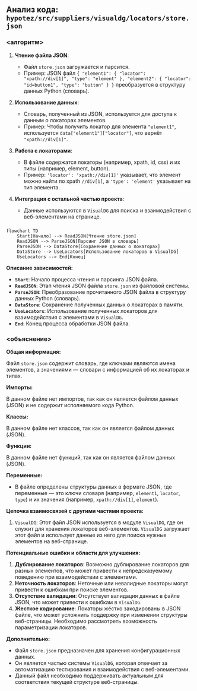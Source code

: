 ## Анализ кода: `hypotez/src/suppliers/visualdg/locators/store.json`

### <алгоритм>

1.  **Чтение файла JSON**:
    *   Файл `store.json` загружается и парсится.
    *   Пример: JSON файл `{ "element1": { "locator": "xpath://div[1]", "type": "element" }, "element2": { "locator": "id=button1", "type": "button" } }` преобразуется в структуру данных Python (словарь).

2.  **Использование данных**:
    *   Словарь, полученный из JSON, используется для доступа к данным о локаторах элементов.
    *   Пример: Чтобы получить локатор для элемента `"element1"`, используется `data["element1"]["locator"]`, что вернёт `"xpath://div[1]"`.

3.  **Работа с локаторами**:
    *   В файле содержатся локаторы (например, xpath, id, css) и их типы (например, element, button).
    *   Пример: `'locator': 'xpath://div[1]'` указывает, что элемент можно найти по xpath `//div[1]`, а `'type': 'element'` указывает на тип элемента.
    
4.  **Интеграция с остальной частью проекта**:
    *   Данные используются в `VisualDG` для поиска и взаимодействия с веб-элементами на странице.

### <mermaid>
```mermaid
flowchart TD
    Start[Начало] --> ReadJSON[Чтение store.json]
    ReadJSON --> ParseJSON[Парсинг JSON в словарь]
    ParseJSON --> DataStore[Сохранение данных о локаторах]
    DataStore --> UseLocators[Использование локаторов в VisualDG]
    UseLocators --> End[Конец]
```
**Описание зависимостей:**

*   **`Start`**: Начало процесса чтения и парсинга JSON файла.
*   **`ReadJSON`**: Этап чтения JSON файла `store.json` из файловой системы.
*   **`ParseJSON`**: Преобразование прочитанного JSON файла в структуру данных Python (словарь).
*   **`DataStore`**: Сохранение полученных данных о локаторах в памяти.
*   **`UseLocators`**: Использование полученных локаторов для взаимодействия с элементами в `VisualDG`.
*   **`End`**: Конец процесса обработки JSON файла.

### <объяснение>

**Общая информация:**

Файл `store.json` содержит словарь, где ключами являются имена элементов, а значениями — словари с информацией об их локаторах и типах.

**Импорты:**

В данном файле нет импортов, так как он является файлом данных (JSON) и не содержит исполняемого кода Python.

**Классы:**

В данном файле нет классов, так как он является файлом данных (JSON).

**Функции:**

В данном файле нет функций, так как он является файлом данных (JSON).

**Переменные:**

*   В файле определены структуры данных в формате JSON, где переменные — это ключи словаря (например, `element1`, `locator`, `type`) и их значения (например, `xpath://div[1]`, `element`).

**Цепочка взаимосвязей с другими частями проекта:**

1.  `VisualDG`: Этот файл JSON используется в модуле `VisualDG`, где он служит для хранения локаторов веб-элементов. `VisualDG` загружает этот файл и использует данные из него для поиска нужных элементов на веб-странице.

**Потенциальные ошибки и области для улучшения:**

1.  **Дублирование локаторов**: Возможно дублирование локаторов для разных элементов, что может привести к непредсказуемому поведению при взаимодействии с элементами.
2.  **Неточность локаторов**: Неточные или невалидные локаторы могут привести к ошибкам при поиске элементов.
3.  **Отсутствие валидации**: Отсутствует валидация данных в файле JSON, что может привести к ошибкам в `VisualDG`.
4.  **Жесткое кодирование**: Локаторы жёстко закодированы в JSON файле, что может усложнить поддержку при изменении структуры веб-страницы. Необходимо рассмотреть возможность параметризации локаторов.

**Дополнительно:**

*   Файл `store.json` предназначен для хранения конфигурационных данных.
*   Он является частью системы `VisualDG`, которая отвечает за автоматизацию тестирования и взаимодействия с веб-элементами.
*   Данный файл необходимо поддерживать актуальным для соответствия текущей структуре веб-страницы.